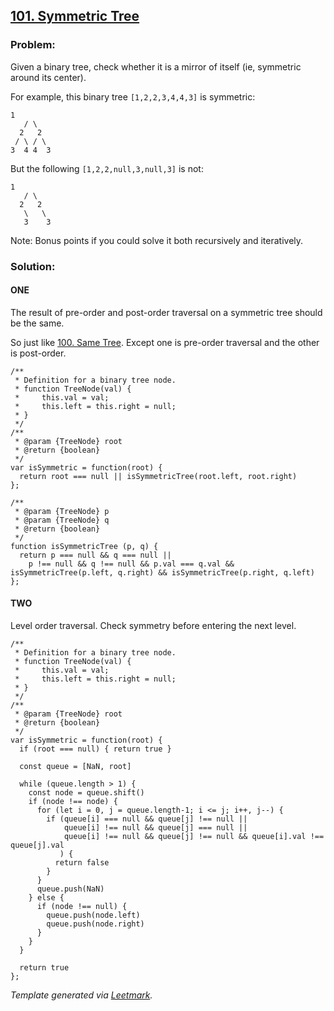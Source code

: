 [101. Symmetric Tree](https://leetcode.com/problems/symmetric-tree/description/)
--------------------------------------------------------------------------------

### Problem:

Given a binary tree, check whether it is a mirror of itself (ie, symmetric around its center).

For example, this binary tree `[1,2,2,3,4,4,3]` is symmetric:

    1
       / \
      2   2
     / \ / \
    3  4 4  3

But the following `[1,2,2,null,3,null,3]` is not:

    1
       / \
      2   2
       \   \
       3    3

Note: Bonus points if you could solve it both recursively and iteratively.

### Solution:

#### ONE

The result of pre-order and post-order traversal on a symmetric tree should be the same.

So just like [100. Same Tree](./100.%20Same%20Tree.md). Except one is pre-order traversal and the other is post-order.

    /**
     * Definition for a binary tree node.
     * function TreeNode(val) {
     *     this.val = val;
     *     this.left = this.right = null;
     * }
     */
    /**
     * @param {TreeNode} root
     * @return {boolean}
     */
    var isSymmetric = function(root) {
      return root === null || isSymmetricTree(root.left, root.right)
    };

    /**
     * @param {TreeNode} p
     * @param {TreeNode} q
     * @return {boolean}
     */
    function isSymmetricTree (p, q) {
      return p === null && q === null ||
        p !== null && q !== null && p.val === q.val && isSymmetricTree(p.left, q.right) && isSymmetricTree(p.right, q.left)
    };

#### TWO

Level order traversal. Check symmetry before entering the next level.

    /**
     * Definition for a binary tree node.
     * function TreeNode(val) {
     *     this.val = val;
     *     this.left = this.right = null;
     * }
     */
    /**
     * @param {TreeNode} root
     * @return {boolean}
     */
    var isSymmetric = function(root) {
      if (root === null) { return true }

      const queue = [NaN, root]

      while (queue.length > 1) {
        const node = queue.shift()
        if (node !== node) {
          for (let i = 0, j = queue.length-1; i <= j; i++, j--) {
            if (queue[i] === null && queue[j] !== null ||
                queue[i] !== null && queue[j] === null ||
                queue[i] !== null && queue[j] !== null && queue[i].val !== queue[j].val
               ) {
              return false
            }
          }
          queue.push(NaN)
        } else {
          if (node !== null) {
            queue.push(node.left)
            queue.push(node.right)
          }
        }
      }

      return true
    };

*Template generated via [Leetmark](https://github.com/crimx/crx-leetmark).*
